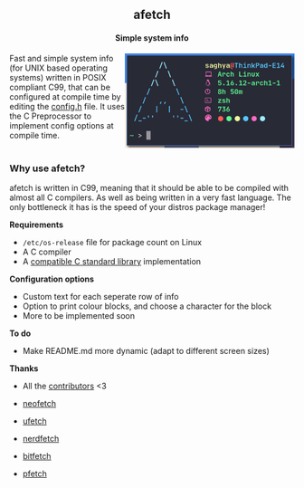 <h2 align="center"> afetch </h2>
<h4 align="center"> Simple system info </h4>

<p align="center">
<a img src="https://repology.org/badge/vertical-allrepos/afetch.svg" height="85px"> </a>
</p>

<img align="right" src="img/logo.png" width="300px">
Fast and simple system info (for UNIX based operating systems) written in POSIX compliant C99, that can be configured at compile time by editing the <a href="src/config.h">config.h</a> file. It uses the C Preprocessor to implement config options at compile time. <br> <br>

<h3> Why use afetch? </h3>
afetch is written in C99, meaning that it should be able to be compiled with almost all C compilers. As well as being written in a very fast language. The only bottleneck it has is the speed of your distros package manager! </p>


**Requirements**
*  `/etc/os-release` file for package count on Linux
*  A C compiler
*  A <a href="https://en.wikipedia.org/wiki/C_POSIX_library">compatible C standard library</a> implementation


**Configuration options**
*  Custom text for each seperate row of info
*  Option to print colour blocks, and choose a character for the block
*  More to be implemented soon



**To do**
*  Make README.md more dynamic (adapt to different screen sizes)

**Thanks**
*  All the [contributors](https://github.com/13-CF/afetch/graphs/contributors) <3

*  [neofetch](https://github.com/dylanaraps/neofetch)
*  [ufetch](https://github.com/jschx/ufetch)
*  [nerdfetch](https://github.com/ThatOneCalculator/NerdFetch)
*  [bitfetch](https://gitlab.com/bit9tream/bitfetch)
*  [pfetch](https://github.com/dylanaraps/pfetch)

